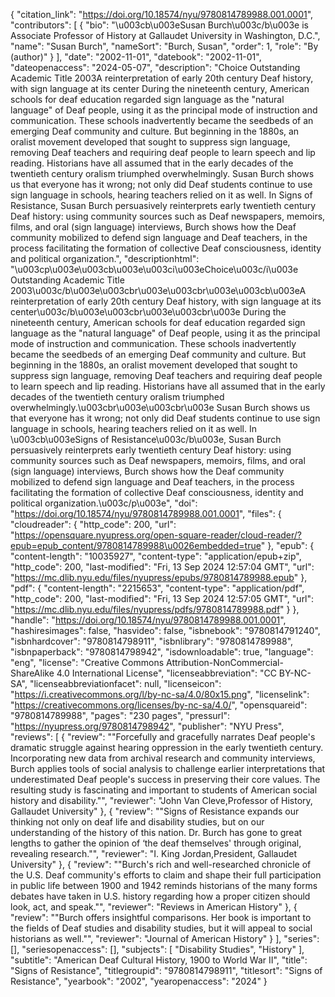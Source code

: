 {
   "citation_link": "https://doi.org/10.18574/nyu/9780814789988.001.0001",
   "contributors": [
     {
       "bio": "\u003cb\u003eSusan Burch\u003c/b\u003e is Associate Professor of History at Gallaudet University in Washington, D.C.",
       "name": "Susan Burch",
       "nameSort": "Burch, Susan",
       "order": 1,
       "role": "By (author)"
     }
   ],
   "date": "2002-11-01",
   "datebook": "2002-11-01",
   "dateopenaccess": "2024-05-07",
   "description": "Choice Outstanding Academic Title 2003A reinterpretation of early 20th century Deaf history, with sign language at its center  During the nineteenth century, American schools for deaf education regarded sign language as the \"natural language\" of Deaf people, using it as the principal mode of instruction and communication.  These schools inadvertently became the seedbeds of an emerging Deaf community and culture.  But beginning in the 1880s, an oralist movement developed that sought to suppress sign language, removing Deaf teachers and requiring deaf people to learn speech and lip reading.  Historians have all assumed that in the early decades of the twentieth century oralism triumphed overwhelmingly. Susan Burch shows us that everyone has it wrong; not only did Deaf students continue to use sign language in schools, hearing teachers relied on it as well. In Signs of Resistance, Susan Burch persuasively reinterprets early twentieth century Deaf history: using community sources such as Deaf newspapers, memoirs, films, and oral (sign language) interviews, Burch shows how the Deaf community mobilized to defend sign language and Deaf teachers, in the process facilitating the formation of collective Deaf consciousness, identity and political organization.",
   "descriptionhtml": "\u003cp\u003e\u003cb\u003e\u003ci\u003eChoice\u003c/i\u003e Outstanding Academic Title 2003\u003c/b\u003e\u003cbr\u003e\u003cbr\u003e\u003cb\u003eA reinterpretation of early 20th century Deaf history, with sign language at its center\u003c/b\u003e\u003cbr\u003e\u003cbr\u003e  During the nineteenth century, American schools for deaf education regarded sign language as the \"natural language\" of Deaf people, using it as the principal mode of instruction and communication.  These schools inadvertently became the seedbeds of an emerging Deaf community and culture.  But beginning in the 1880s, an oralist movement developed that sought to suppress sign language, removing Deaf teachers and requiring deaf people to learn speech and lip reading.  Historians have all assumed that in the early decades of the twentieth century oralism triumphed overwhelmingly.\u003cbr\u003e\u003cbr\u003e Susan Burch shows us that everyone has it wrong; not only did Deaf students continue to use sign language in schools, hearing teachers relied on it as well. In \u003cb\u003eSigns of Resistance\u003c/b\u003e, Susan Burch persuasively reinterprets early twentieth century Deaf history: using community sources such as Deaf newspapers, memoirs, films, and oral (sign language) interviews, Burch shows how the Deaf community mobilized to defend sign language and Deaf teachers, in the process facilitating the formation of collective Deaf consciousness, identity and political organization.\u003c/p\u003e",
   "doi": "https://doi.org/10.18574/nyu/9780814789988.001.0001",
   "files": {
     "cloudreader": {
       "http_code": 200,
       "url": "https://opensquare.nyupress.org/open-square-reader/cloud-reader/?epub=epub_content/9780814789988\u0026embedded=true"
     },
     "epub": {
       "content-length": "10035927",
       "content-type": "application/epub+zip",
       "http_code": 200,
       "last-modified": "Fri, 13 Sep 2024 12:57:04 GMT",
       "url": "https://mc.dlib.nyu.edu/files/nyupress/epubs/9780814789988.epub"
     },
     "pdf": {
       "content-length": "2215653",
       "content-type": "application/pdf",
       "http_code": 200,
       "last-modified": "Fri, 13 Sep 2024 12:57:05 GMT",
       "url": "https://mc.dlib.nyu.edu/files/nyupress/pdfs/9780814789988.pdf"
     }
   },
   "handle": "https://doi.org/10.18574/nyu/9780814789988.001.0001",
   "hashiresimages": false,
   "hasvideo": false,
   "isbnebook": "9780814791240",
   "isbnhardcover": "9780814798911",
   "isbnlibrary": "9780814789988",
   "isbnpaperback": "9780814798942",
   "isdownloadable": true,
   "language": "eng",
   "license": "Creative Commons Attribution-NonCommercial-ShareAlike 4.0 International License",
   "licenseabbreviation": "CC BY-NC-SA",
   "licenseabbreviationfacet": null,
   "licenseicon": "https://i.creativecommons.org/l/by-nc-sa/4.0/80x15.png",
   "licenselink": "https://creativecommons.org/licenses/by-nc-sa/4.0/",
   "opensquareid": "9780814789988",
   "pages": "230 pages",
   "pressurl": "https://nyupress.org/9780814798942",
   "publisher": "NYU Press",
   "reviews": [
     {
       "review": "\"Forcefully and gracefully narrates Deaf people's dramatic struggle against hearing oppression in the early twentieth century. Incorporating new data from archival research and community interviews, Burch applies tools of social analysis to challenge earlier interpretations that underestimated Deaf people's success in preserving their core values. The resulting study is fascinating and important to students of American social history and disability.\"",
       "reviewer": "John Van Cleve,Professor of History, Gallaudet University"
     },
     {
       "review": "\"Signs of Resistance expands our thinking not only on deaf life and disability studies, but on our understanding of the history of this nation. Dr. Burch has gone to great lengths to gather the opinion of ‘the deaf themselves' through original, revealing research.\"",
       "reviewer": "I. King Jordan,President, Gallaudet University"
     },
     {
       "review": "\"Burch's rich and well-researched chronicle of the U.S. Deaf community's efforts to claim and shape their full participation in public life between 1900 and 1942 reminds historians of the many forms debates have taken in U.S. history regarding how a proper citizen should look, act, and speak.\"",
       "reviewer": "Reviews in American History"
     },
     {
       "review": "\"Burch offers insightful comparisons.  Her book is important to the fields of Deaf studies and disability studies, but it will appeal to social historians as well.\"",
       "reviewer": "Journal of American History"
     }
   ],
   "series": [],
   "seriesopenaccess": [],
   "subjects": [
     "Disability Studies",
     "History"
   ],
   "subtitle": "American Deaf Cultural History, 1900 to World War II",
   "title": "Signs of Resistance",
   "titlegroupid": "9780814798911",
   "titlesort": "Signs of Resistance",
   "yearbook": "2002",
   "yearopenaccess": "2024"
 }
